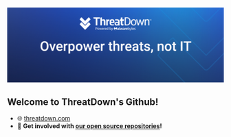 [![ThreatDown Logo](https://raw.githubusercontent.com/threat-down/.github/main/profile/corp_banner.png)](https://threatdown.com)

## Welcome to ThreatDown's Github!

* :globe_with_meridians: [threatdown.com](https://threatdown.com)
* :open_hands: **Get involved with [our open source repositories](https://github.com/orgs/threat-down/repositories)!**
